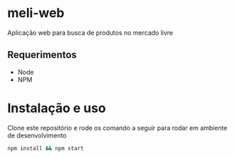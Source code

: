 # meli-web

Aplicação web para busca de produtos no mercado livre

## Requerimentos

- Node
- NPM

# Instalação e uso

Clone este repositório e rode os comando a seguir para rodar em ambiente de desenvolvimento

```sh
npm install && npm start
```
